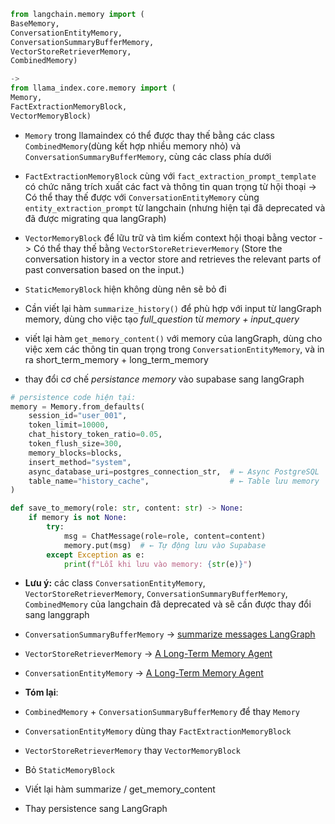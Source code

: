 



```python
from langchain.memory import (
BaseMemory, 
ConversationEntityMemory,
ConversationSummaryBufferMemory, 
VectorStoreRetrieverMemory, 
CombinedMemory)

-> 
from llama_index.core.memory import (
Memory, 
FactExtractionMemoryBlock, 
VectorMemoryBlock)
```


- `Memory` trong llamaindex có thể được thay thế bằng các class `CombinedMemory`(dùng kết hợp nhiều memory nhỏ) và `ConversationSummaryBufferMemory`, cùng các class phía dưới 
- `FactExtractionMemoryBlock` cùng với `fact_extraction_prompt_template` có chức năng trích xuất các fact và thông tin quan trọng từ hội thoại 
	-> Có thể thay thế được với `ConversationEntityMemory` cùng `entity_extraction_prompt` từ langchain (nhưng hiện tại đã deprecated và đã được migrating qua langGraph)

- `VectorMemoryBlock` để lữu trữ và tìm kiếm context hội thoại bằng vector
	-> Có thể thay thế bằng `VectorStoreRetrieverMemory` (Store the conversation history in a vector store and retrieves the relevant parts of past conversation based on the input.)

- `StaticMemoryBlock` hiện không dùng nên sẽ bỏ đi 

- Cần viết lại hàm `summarize_history()` để phù hợp với input từ langGraph memory, dùng cho việc tạo *full_question* từ *memory + input_query*   
- viết lại hàm `get_memory_content()` với memory của langGraph, dùng cho việc xem các thông tin quan trọng trong `ConversationEntityMemory`, và in ra short_term_memory + long_term_memory

- thay đổi cơ chế *persistance memory* vào supabase sang langGraph
```python
# persistence code hiện tại:
memory = Memory.from_defaults(
    session_id="user_001",
    token_limit=10000,
    chat_history_token_ratio=0.05,
    token_flush_size=300,
    memory_blocks=blocks,
    insert_method="system",
    async_database_uri=postgres_connection_str,  # ← Async PostgreSQL
    table_name="history_cache",                  # ← Table lưu memory
)

def save_to_memory(role: str, content: str) -> None:
    if memory is not None:
        try:
            msg = ChatMessage(role=role, content=content)
            memory.put(msg)  # ← Tự động lưu vào Supabase
        except Exception as e:
            print(f"Lỗi khi lưu vào memory: {str(e)}")

```

- **Lưu ý:** các class `ConversationEntityMemory`, `VectorStoreRetrieverMemory`, `ConversationSummaryBufferMemory`, `CombinedMemory` của langchain đã deprecated và sẽ cần được thay đổi sang langgraph

- `ConversationSummaryBufferMemory` ->  [summarize messages LangGraph](https://langchain-ai.github.io/langgraph/how-tos/memory/add-memory/#delete-messages)
- `VectorStoreRetrieverMemory` ->  [A Long-Term Memory Agent](https://python.langchain.com/docs/versions/migrating_memory/long_term_memory_agent/)
- `ConversationEntityMemory` -> [A Long-Term Memory Agent](https://python.langchain.com/docs/versions/migrating_memory/long_term_memory_agent/)
- **Tóm lại**:
- `CombinedMemory` + `ConversationSummaryBufferMemory` để thay `Memory`
- `ConversationEntityMemory` dùng thay `FactExtractionMemoryBlock`
- `VectorStoreRetrieverMemory` thay `VectorMemoryBlock`
- Bỏ `StaticMemoryBlock`
- Viết lại hàm summarize / get_memory_content
- Thay persistence sang LangGraph